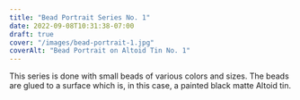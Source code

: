 ```yaml
---
title: "Bead Portrait Series No. 1"
date: 2022-09-08T10:31:38-07:00
draft: true
cover: "/images/bead-portrait-1.jpg"
coverAlt: "Bead Portrait on Altoid Tin No. 1"
---
```


This series is done with small beads of various colors and sizes. The beads are glued to a surface which is,
in this case, a painted black matte Altoid tin.
